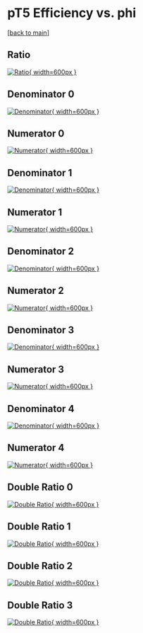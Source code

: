 # pT5 Efficiency vs. phi

[[back to main](./)]



## Ratio

[![Ratio](../mtv/var/pT5_xtr_11_0_eff_phi.png){ width=600px }](../mtv/var/pT5_xtr_11_0_eff_phi.pdf)

## Denominator 0

[![Denominator](../mtv/den/pT5_xtr_11_0_eff_phi_den0.png){ width=600px }](../mtv/den/pT5_xtr_11_0_eff_phi_den0.pdf)

## Numerator 0

[![Numerator](../mtv/num/pT5_xtr_11_0_eff_phi_num0.png){ width=600px }](../mtv/num/pT5_xtr_11_0_eff_phi_num0.pdf)

## Denominator 1

[![Denominator](../mtv/den/pT5_xtr_11_0_eff_phi_den1.png){ width=600px }](../mtv/den/pT5_xtr_11_0_eff_phi_den1.pdf)

## Numerator 1

[![Numerator](../mtv/num/pT5_xtr_11_0_eff_phi_num1.png){ width=600px }](../mtv/num/pT5_xtr_11_0_eff_phi_num1.pdf)

## Denominator 2

[![Denominator](../mtv/den/pT5_xtr_11_0_eff_phi_den2.png){ width=600px }](../mtv/den/pT5_xtr_11_0_eff_phi_den2.pdf)

## Numerator 2

[![Numerator](../mtv/num/pT5_xtr_11_0_eff_phi_num2.png){ width=600px }](../mtv/num/pT5_xtr_11_0_eff_phi_num2.pdf)

## Denominator 3

[![Denominator](../mtv/den/pT5_xtr_11_0_eff_phi_den3.png){ width=600px }](../mtv/den/pT5_xtr_11_0_eff_phi_den3.pdf)

## Numerator 3

[![Numerator](../mtv/num/pT5_xtr_11_0_eff_phi_num3.png){ width=600px }](../mtv/num/pT5_xtr_11_0_eff_phi_num3.pdf)

## Denominator 4

[![Denominator](../mtv/den/pT5_xtr_11_0_eff_phi_den4.png){ width=600px }](../mtv/den/pT5_xtr_11_0_eff_phi_den4.pdf)

## Numerator 4

[![Numerator](../mtv/num/pT5_xtr_11_0_eff_phi_num4.png){ width=600px }](../mtv/num/pT5_xtr_11_0_eff_phi_num4.pdf)

## Double Ratio 0

[![Double Ratio](../mtv/ratio/pT5_xtr_11_0_eff_phi_ratio0.png){ width=600px }](../mtv/ratio/pT5_xtr_11_0_eff_phi_ratio0.pdf)

## Double Ratio 1

[![Double Ratio](../mtv/ratio/pT5_xtr_11_0_eff_phi_ratio1.png){ width=600px }](../mtv/ratio/pT5_xtr_11_0_eff_phi_ratio1.pdf)

## Double Ratio 2

[![Double Ratio](../mtv/ratio/pT5_xtr_11_0_eff_phi_ratio2.png){ width=600px }](../mtv/ratio/pT5_xtr_11_0_eff_phi_ratio2.pdf)

## Double Ratio 3

[![Double Ratio](../mtv/ratio/pT5_xtr_11_0_eff_phi_ratio3.png){ width=600px }](../mtv/ratio/pT5_xtr_11_0_eff_phi_ratio3.pdf)

